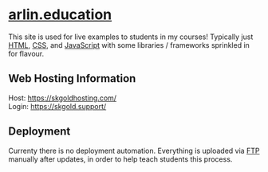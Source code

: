 # [arlin.education](https://arlin.education)
This site is used for live examples to students in my courses! Typically just [HTML](https://en.wikipedia.org/wiki/HTML), [CSS](https://en.wikipedia.org/wiki/CSS), and [JavaScript](https://en.wikipedia.org/wiki/JavaScript) with some libraries / frameworks sprinkled in for flavour.  

## Web Hosting Information  
Host: https://skgoldhosting.com/  
Login: https://skgold.support/  

## Deployment  
Currenty there is no deployment automation. Everything is uploaded via [FTP](https://en.wikipedia.org/wiki/File_Transfer_Protocol) manually after updates, in order to help teach students this process.

